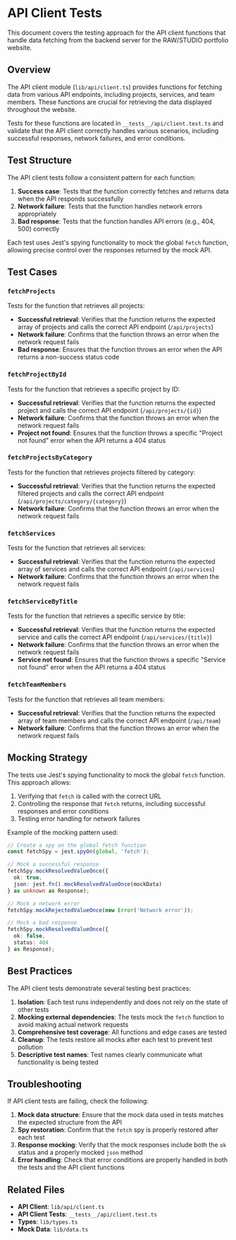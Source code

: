 # API Client Tests

This document covers the testing approach for the API client functions that handle data fetching from the backend server for the RAW/STUDIO portfolio website.

## Overview

The API client module (`lib/api/client.ts`) provides functions for fetching data from various API endpoints, including projects, services, and team members. These functions are crucial for retrieving the data displayed throughout the website.

Tests for these functions are located in `__tests__/api/client.test.ts` and validate that the API client correctly handles various scenarios, including successful responses, network failures, and error conditions.

## Test Structure

The API client tests follow a consistent pattern for each function:

1. **Success case**: Tests that the function correctly fetches and returns data when the API responds successfully
2. **Network failure**: Tests that the function handles network errors appropriately
3. **Bad response**: Tests that the function handles API errors (e.g., 404, 500) correctly

Each test uses Jest's spying functionality to mock the global `fetch` function, allowing precise control over the responses returned by the mock API.

## Test Cases

### `fetchProjects`

Tests for the function that retrieves all projects:

- **Successful retrieval**: Verifies that the function returns the expected array of projects and calls the correct API endpoint (`/api/projects`)
- **Network failure**: Confirms that the function throws an error when the network request fails
- **Bad response**: Ensures that the function throws an error when the API returns a non-success status code

### `fetchProjectById`

Tests for the function that retrieves a specific project by ID:

- **Successful retrieval**: Verifies that the function returns the expected project and calls the correct API endpoint (`/api/projects/{id}`)
- **Network failure**: Confirms that the function throws an error when the network request fails
- **Project not found**: Ensures that the function throws a specific "Project not found" error when the API returns a 404 status

### `fetchProjectsByCategory`

Tests for the function that retrieves projects filtered by category:

- **Successful retrieval**: Verifies that the function returns the expected filtered projects and calls the correct API endpoint (`/api/projects/category/{category}`)
- **Network failure**: Confirms that the function throws an error when the network request fails

### `fetchServices`

Tests for the function that retrieves all services:

- **Successful retrieval**: Verifies that the function returns the expected array of services and calls the correct API endpoint (`/api/services`)
- **Network failure**: Confirms that the function throws an error when the network request fails

### `fetchServiceByTitle`

Tests for the function that retrieves a specific service by title:

- **Successful retrieval**: Verifies that the function returns the expected service and calls the correct API endpoint (`/api/services/{title}`)
- **Network failure**: Confirms that the function throws an error when the network request fails
- **Service not found**: Ensures that the function throws a specific "Service not found" error when the API returns a 404 status

### `fetchTeamMembers`

Tests for the function that retrieves all team members:

- **Successful retrieval**: Verifies that the function returns the expected array of team members and calls the correct API endpoint (`/api/team`)
- **Network failure**: Confirms that the function throws an error when the network request fails

## Mocking Strategy

The tests use Jest's spying functionality to mock the global `fetch` function. This approach allows:

1. Verifying that `fetch` is called with the correct URL
2. Controlling the response that `fetch` returns, including successful responses and error conditions
3. Testing error handling for network failures

Example of the mocking pattern used:

```typescript
// Create a spy on the global fetch function
const fetchSpy = jest.spyOn(global, 'fetch');

// Mock a successful response
fetchSpy.mockResolvedValueOnce({
  ok: true,
  json: jest.fn().mockResolvedValueOnce(mockData)
} as unknown as Response);

// Mock a network error
fetchSpy.mockRejectedValueOnce(new Error('Network error'));

// Mock a bad response
fetchSpy.mockResolvedValueOnce({
  ok: false,
  status: 404
} as Response);
```

## Best Practices

The API client tests demonstrate several testing best practices:

1. **Isolation**: Each test runs independently and does not rely on the state of other tests
2. **Mocking external dependencies**: The tests mock the `fetch` function to avoid making actual network requests
3. **Comprehensive test coverage**: All functions and edge cases are tested
4. **Cleanup**: The tests restore all mocks after each test to prevent test pollution
5. **Descriptive test names**: Test names clearly communicate what functionality is being tested

## Troubleshooting

If API client tests are failing, check the following:

1. **Mock data structure**: Ensure that the mock data used in tests matches the expected structure from the API
2. **Spy restoration**: Confirm that the `fetch` spy is properly restored after each test
3. **Response mocking**: Verify that the mock responses include both the `ok` status and a properly mocked `json` method
4. **Error handling**: Check that error conditions are properly handled in both the tests and the API client functions

## Related Files

- **API Client**: `lib/api/client.ts`
- **API Client Tests**: `__tests__/api/client.test.ts`
- **Types**: `lib/types.ts`
- **Mock Data**: `lib/data.ts` 